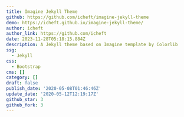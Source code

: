 ```yaml
---
title: Imagine Jekyll Theme
github: https://github.com/icheft/imagine-jekyll-theme
demo: https://icheft.github.io/imagine-jekyll-theme/
author: icheft
author_link: https://github.com/icheft
date: 2023-11-28T05:18:15.884Z
description: A Jekyll theme based on Imagine template by Colorlib
ssg:
  - Jekyll
css:
  - Bootstrap
cms: []
category: []
draft: false
publish_date: '2020-05-08T01:46:46Z'
update_date: '2020-05-12T12:19:17Z'
github_star: 3
github_fork: 3
---
```

